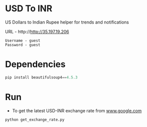 # USD To INR
US Dollars to Indian Rupee helper for trends and notifications

URL - http://http://35.197.19.206
```
Username - guest
Password - guest
```

# Dependencies
```python
pip install beautifulsoup4==4.5.3
```

# Run
* To get the latest USD-INR exchange rate from www.google.com 
```python
python get_exchange_rate.py
```
